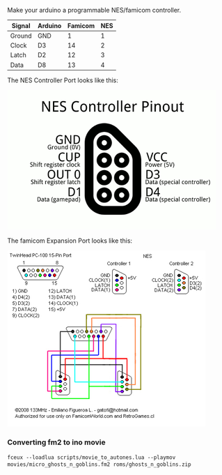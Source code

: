 Make your arduino a programmable NES/famicom controller.

Signal | Arduino | Famicom | NES
-------|---------|---------|----
Ground |  GND    | 1       | 1
Clock  |  D3     | 14      | 2
Latch  |  D2     | 12      | 3
Data   |  D8     | 13      | 4


The NES Controller Port looks like this:

![](nes-controller-pinout.png)

The famicom Expansion Port looks like this:

![](famicom-expansion-pinout.jpg)

### Converting fm2 to ino movie

    fceux --loadlua scripts/movie_to_autones.lua --playmov movies/micro_ghosts_n_goblins.fm2 roms/ghosts_n_goblins.zip

